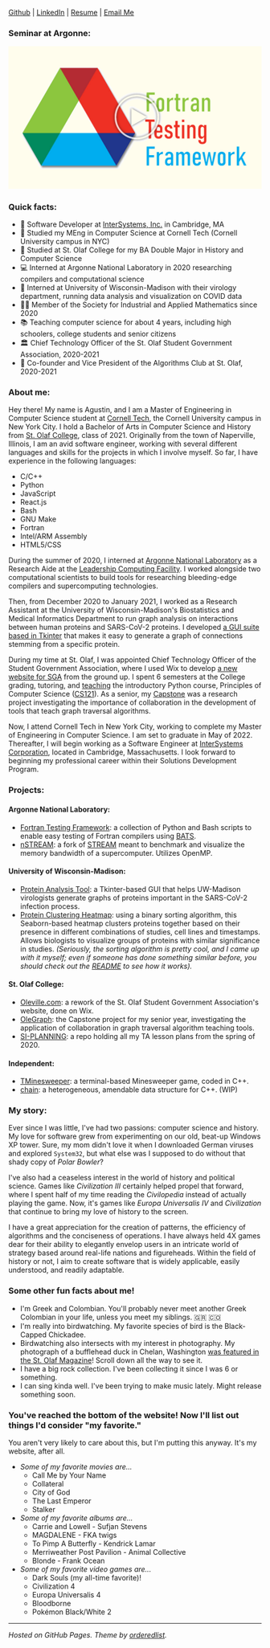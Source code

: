 [Github](https://github.com/agforero) | [LinkedIn](https://www.linkedin.com/in/afor/) | [Resume](https://docs.google.com/document/d/e/2PACX-1vQmHGsyHpA9qikPMWzGN1J-y1pGgIvS7s3GByavJZDIGmaYO-i_Q_poNPX-jMJhWCdQxPb2jP67h9W4/pub) | [Email Me](mailto:agf48@cornell.edu)

### Seminar at Argonne:
[![My Talk at Argonne](ioytthumb.png)](https://www.youtube.com/watch?v=iNEwXP_pYqg "My Talk at Argonne")

### Quick facts:
* 💼 Software Developer at [InterSystems, Inc.](https://www.intersystems.com/) in Cambridge, MA
* 🐻 Studied my MEng in Computer Science at Cornell Tech (Cornell University campus in NYC)
* 🦁 Studied at St. Olaf College for my BA Double Major in History and Computer Science
* 💻 Interned at Argonne National Laboratory in 2020 researching compilers and computational science
* 🧪 Interned at University of Wisconsin-Madison with their virology department, running data analysis and visualization on COVID data
* 👨‍🔬 Member of the Society for Industrial and Applied Mathematics since 2020
* 📚 Teaching computer science for about 4 years, including high schoolers, college students and senior citizens
* 🏛 Chief Technology Officer of the St. Olaf Student Government Association, 2020-2021
* 🧮 Co-founder and Vice President of the Algorithms Club at St. Olaf, 2020-2021

### About me:
Hey there! My name is Agustin, and I am a Master of Engineering in Computer Science student at [Cornell Tech](https://tech.cornell.edu/), the Cornell University campus in New York City. I hold a Bachelor of Arts in Computer Science and History from [St. Olaf College](https://wp.stolaf.edu/), class of 2021. Originally from the town of Naperville, Illinois, I am an avid software engineer, working with several different languages and skills for the projects in which I involve myself. So far, I have experience in the following languages:

* C/C++
* Python
* JavaScript
* React.js
* Bash
* GNU Make
* Fortran
* Intel/ARM Assembly
* HTML5/CSS

During the summer of 2020, I interned at [Argonne National Laboratory](https://www.anl.gov) as a Research Aide at the [Leadership Computing Facility](https://www.alcf.anl.gov/). I worked alongside two computational scientists to build tools for researching bleeding-edge compilers and supercomputing technologies. 

Then, from December 2020 to January 2021, I worked as a Research Assistant at the University of Wisconsin-Madison's Biostatistics and Medical Informatics Department to run graph analysis on interactions between human proteins and SARS-CoV-2 proteins. I developed [a GUI suite based in Tkinter](https://github.com/Craven-Biostat-Lab/SARS-CoV-2-Analysis/tree/main/code/GraphAnalysis) that makes it easy to generate a graph of connections stemming from a specific protein.

During my time at St. Olaf, I was appointed Chief Technology Officer of the Student Government Association, where I used Wix to develop [a new website for SGA](https://www.oleville.com/) from the ground up. I spent 6 semesters at the College grading, tutoring, and [teaching](https://github.com/agforero/SI-PLANNING) the introductory Python course, Principles of Computer Science ([CS121](https://wp.stolaf.edu/cs/listing-of-cs-courses/#CS1)). As a senior, my [Capstone](https://github.com/agforero/Capstone-2020) was a research project investigating the importance of collaboration in the development of tools that teach graph traversal algorithms.

Now, I attend Cornell Tech in New York City, working to complete my Master of Engineering in Computer Science. I am set to graduate in May of 2022. Thereafter, I will begin working as a Software Engineer at [InterSystems Corporation](https://www.intersystems.com/), located in Cambridge, Massachusetts. I look forward to beginning my professional career within their Solutions Development Program.

### Projects:
#### Argonne National Laboratory:
* [Fortran Testing Framework](https://github.com/agforero/FTFramework): a collection of Python and Bash scripts to enable easy testing of Fortran compilers using [BATS](https://github.com/bats-core/bats-core).
* [nSTREAM](https://github.com/agforero/nSTREAM/): a fork of [STREAM](https://github.com/jeffhammond/STREAM) meant to benchmark and visualize the memory bandwidth of a supercomputer. Utilizes OpenMP.

#### University of Wisconsin-Madison:
* [Protein Analysis Tool](https://github.com/Craven-Biostat-Lab/SARS-CoV-2-Analysis/tree/main/code/GraphAnalysis): a Tkinter-based GUI that helps UW-Madison virologists generate graphs of proteins important in the SARS-CoV-2 infection process.
* [Protein Clustering Heatmap](https://github.com/Craven-Biostat-Lab/SARS-CoV-2-Analysis/tree/main/code/Heatmap): using a binary sorting algorithm, this Seaborn-based heatmap clusters proteins together based on their presence in different combinations of studies, cell lines and timestamps. Allows biologists to visualize groups of proteins with similar significance in studies. *(Seriously, the sorting algorithm is pretty cool, and I came up with it myself; even if someone has done something similar before, you should check out the [README](https://github.com/Craven-Biostat-Lab/SARS-CoV-2-Analysis/blob/main/code/Heatmap/README.md#how-clusters-are-arranged) to see how it works).*

#### St. Olaf College:
* [Oleville.com](https://www.oleville.com/): a rework of the St. Olaf Student Government Association's website, done on Wix.
* [OleGraph](https://github.com/agforero/Capstone-2020): the Capstone project for my senior year, investigating the application of collaboration in graph traversal algorithm teaching tools.
* [SI-PLANNING](https://github.com/agforero/SI-PLANNING/): a repo holding all my TA lesson plans from the spring of 2020.

#### Independent:
* [TMinesweeper](https://github.com/agforero/TMinesweeper/): a terminal-based Minesweeper game, coded in C++.
* [chain](https://github.com/agforero/chain): a heterogeneous, amendable data structure for C++. (WIP)

### My story:
Ever since I was little, I've had two passions: computer science and history. My love for software grew from experimenting on  our old, beat-up Windows XP tower. Sure, my mom didn't love it when I downloaded German viruses and explored `System32`, but what else was I supposed to do without that shady copy of *Polar Bowler*? 

I've also had a ceaseless interest in the world of history and political science. Games like *Civilization III* certainly helped propel that forward, where I spent half of my time reading the *Civilopedia* instead of actually playing the game. Now, it's games like *Europa Universalis IV* and *Civilization* that continue to bring my love of history to the screen.

I have a great appreciation for the creation of patterns, the efficiency of algorithms and the conciseness of operations. I have always held 4X games dear for their ability to elegantly envelop users in an intricate world of strategy based around real-life nations and figureheads. Within the field of history or not, I aim to create software that is widely applicable, easily understood, and readily adaptable.

### Some other fun facts about me!

* I'm Greek and Colombian. You'll probably never meet another Greek Colombian in your life, unless you meet my siblings. 🇬🇷 🇨🇴
* I'm really into birdwatching. My favorite species of bird is the Black-Capped Chickadee. 
* Birdwatching also intersects with my interest in photography. My photograph of a bufflehead duck in Chelan, Washington [was featured in the St. Olaf Magazine](https://wp.stolaf.edu/magazine/files/2019/07/St-Olaf-Magazine_SpringSummer-2019.pdf#page=27)! Scroll down all the way to see it.
* I have a big rock collection. I've been collecting it since I was 6 or something.
* I can sing kinda well. I've been trying to make music lately. Might release something soon.

### You've reached the bottom of the website! Now I'll list out things I'd consider "my favorite."

You aren't very likely to care about this, but I'm putting this anyway. It's my website, after all.

* *Some of my favorite movies are...*
  * Call Me by Your Name
  * Collateral
  * City of God
  * The Last Emperor
  * Stalker
* *Some of my favorite albums are...*
  * Carrie and Lowell - Sufjan Stevens
  * MAGDALENE - FKA twigs
  * To Pimp A Butterfly - Kendrick Lamar
  * Merriweather Post Pavilion - Animal Collective
  * Blonde - Frank Ocean
* *Some of my favorite video games are...*
  * Dark Souls (my all-time favorite)!
  * Civilization 4
  * Europa Universalis 4
  * Bloodborne
  * Pokémon Black/White 2

---

*Hosted on GitHub Pages. Theme by [orderedlist](https://github.com/orderedlist).*
